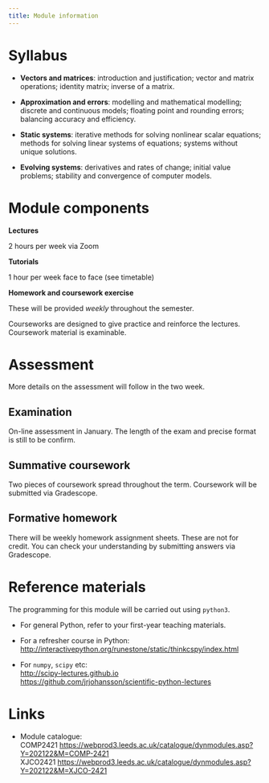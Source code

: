 ```yaml
---
title: Module information
---
```

# Syllabus

- **Vectors and matrices**: introduction and justification; vector and matrix operations; identity matrix; inverse of a matrix.

- **Approximation and errors**: modelling and mathematical modelling; discrete and continuous models; floating point and rounding errors; balancing accuracy and efficiency.

- **Static systems**: iterative methods for solving nonlinear scalar equations; methods for solving linear systems of equations; systems without unique solutions.

- **Evolving systems**: derivatives and rates of change; initial value problems; stability and convergence of computer models.

# Module components

**Lectures**

2 hours per week via Zoom

**Tutorials**

1 hour per week face to face (see timetable)

**Homework and coursework exercise**

These will be provided *weekly* throughout the semester.

Courseworks are designed to give practice and reinforce the lectures. Coursework material is examinable.

# Assessment

More details on the assessment will follow in the two week.

## Examination

On-line assessment in January.
The length of the exam and precise format is still to be confirm.
<!-- The exam is worth ???% of the credit for the module. -->

## Summative coursework

Two pieces of coursework spread throughout the term.<!-- each worth ???% of the credit for the module -->
Coursework will be submitted via Gradescope.

## Formative homework

There will be weekly homework assignment sheets. These are not for credit. You can check your understanding by submitting answers via Gradescope.

# Reference materials

The programming for this module will be carried out using `python3`.

- For general Python, refer to your first-year teaching materials.

- For a refresher course in Python: \
  http://interactivepython.org/runestone/static/thinkcspy/index.html

- For `numpy`, `scipy` etc: \
  http://scipy-lectures.github.io \
  https://github.com/jrjohansson/scientific-python-lectures


# Links

- Module catalogue: \
  COMP2421 <https://webprod3.leeds.ac.uk/catalogue/dynmodules.asp?Y=202122&M=COMP-2421> \
  XJCO2421 <https://webprod3.leeds.ac.uk/catalogue/dynmodules.asp?Y=202122&M=XJCO-2421>
